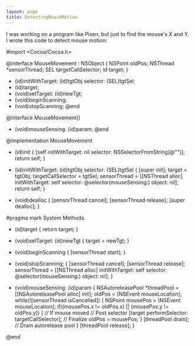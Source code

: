 ```yaml
---
layout: page
title: DetectingMouseMotion
---
```



I was working on a program like Pixen, but just to find the mouse's X and Y. I wrote this code to detect mouse motion:
    

#import <Cocoa/Cocoa.h>


@interface MouseMovement : NSObject {
	NSPoint oldPos;
	NSThread *sensorThread;
	SEL targetCallSelector;
	id target;
}

- (id)initWithTarget: (id)tgtObj selector: (SEL)tgtSel;
- (id)target;
- (void)setTarget: (id)newTgt;
- (void)beginScanning;
- (void)stopScanning;
@end

@interface MouseMovement()
- (void)mouseSensing: (id)param;
@end


@implementation MouseMovement

- (id)init
{
	[self initWithTarget: nil selector: NSSelectorFromString(@"")];
	return self;
}

- (id)initWithTarget: (id)tgtObj selector: (SEL)tgtSel
{
	[super init];
	target = tgtObj;
	targetCallSelector = tgtSel;
	sensorThread = [[NSThread alloc] initWithTarget: self selector: @selector(mouseSensing:) object: nil];
	return self;
}

- (void)dealloc
{
	[sensorThread cancel];
	[sensorThread release];
	[super dealloc];
}

#pragma mark System Methods

- (id)target
{
	return target;
}

- (void)setTarget: (id)newTgt
{
	target = newTgt;
}

- (void)beginScanning
{
	[sensorThread start];
}

- (void)stopScanning;
{
	[sensorThread cancel];
	[sensorThread release];
	sensorThread = [[NSThread alloc] initWithTarget: self selector: @selector(mouseSensing:) object: nil];
}

- (void)mouseSensing: (id)param
{
	NSAutoreleasePool *threadPool = [[NSAutoreleasePool alloc] init];
	oldPos = [NSEvent mouseLocation];
	while(![sensorThread isCancelled]) {
		NSPoint mousePos = [NSEvent mouseLocation];
		if((mousePos.x != oldPos.x) || (mousePos.y != oldPos.y)) { // If mouse moved
			// Post selector
			[target performSelector: targetCallSelector];
			// Finalize
			oldPos = mousePos;
		}
		[threadPool drain]; // Drain autorelease pool
	}
	[threadPool release];
}

@end

